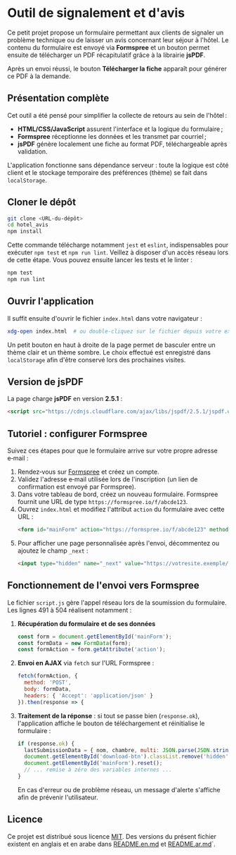 # Outil de signalement et d'avis

Ce petit projet propose un formulaire permettant aux clients de signaler un problème technique ou de laisser un avis concernant leur séjour à l'hôtel. Le contenu du formulaire est envoyé via **Formspree** et un bouton permet ensuite de télécharger un PDF récapitulatif grâce à la librairie **jsPDF**.

Après un envoi réussi, le bouton **Télécharger la fiche** apparaît pour générer ce PDF à la demande.

## Présentation complète

Cet outil a été pensé pour simplifier la collecte de retours au sein de l'hôtel :

- **HTML/CSS/JavaScript** assurent l'interface et la logique du formulaire ;
- **Formspree** réceptionne les données et les transmet par courriel ;
- **jsPDF** génère localement une fiche au format PDF, téléchargeable après validation.

L'application fonctionne sans dépendance serveur : toute la logique est côté client et le stockage temporaire des préférences (thème) se fait dans `localStorage`.

## Cloner le dépôt

```bash
git clone <URL-du-dépôt>
cd hotel_avis
npm install
```

Cette commande télécharge notamment `jest` et `eslint`, indispensables pour exécuter `npm test` et `npm run lint`. Veillez à disposer d'un accès réseau lors de cette étape.
Vous pouvez ensuite lancer les tests et le linter :

```bash
npm test
npm run lint
```

## Ouvrir l'application

Il suffit ensuite d'ouvrir le fichier `index.html` dans votre navigateur :

```bash
xdg-open index.html  # ou double-cliquez sur le fichier depuis votre explorateur
```

Un petit bouton en haut à droite de la page permet de basculer entre un thème clair et un thème sombre. Le choix effectué est enregistré dans `localStorage` afin d'être conservé lors des prochaines visites.

## Version de jsPDF

La page charge **jsPDF** en version **2.5.1** :

```html
<script src="https://cdnjs.cloudflare.com/ajax/libs/jspdf/2.5.1/jspdf.umd.min.js"></script>
```

## Tutoriel : configurer Formspree

Suivez ces étapes pour que le formulaire arrive sur votre propre adresse e‑mail :

1. Rendez‑vous sur [Formspree](https://formspree.io/) et créez un compte.
2. Validez l'adresse e‑mail utilisée lors de l'inscription (un lien de confirmation est envoyé par Formspree).
3. Dans votre tableau de bord, créez un nouveau formulaire. Formspree fournit une URL de type `https://formspree.io/f/abcde123`.
4. Ouvrez `index.html` et modifiez l'attribut `action` du formulaire avec cette URL :
   ```html
   <form id="mainForm" action="https://formspree.io/f/abcde123" method="POST">
   ```
5. Pour afficher une page personnalisée après l'envoi, décommentez ou ajoutez le champ `_next` :
   ```html
   <input type="hidden" name="_next" value="https://votresite.exemple/merci.html">
   ```

## Fonctionnement de l'envoi vers Formspree

Le fichier `script.js` gère l'appel réseau lors de la soumission du formulaire.
Les lignes 491&nbsp;à&nbsp;504 réalisent notamment :

1. **Récupération du formulaire et de ses données**
   ```javascript
   const form = document.getElementById('mainForm');
   const formData = new FormData(form);
   const formAction = form.getAttribute('action');
   ```
2. **Envoi en AJAX** via `fetch` sur l'URL Formspree :
   ```javascript
   fetch(formAction, {
     method: 'POST',
     body: formData,
     headers: { 'Accept': 'application/json' }
   }).then(response => {
   ```
3. **Traitement de la réponse** : si tout se passe bien (`response.ok`),
   l'application affiche le bouton de téléchargement et réinitialise le
   formulaire :
   ```javascript
   if (response.ok) {
     lastSubmissionData = { nom, chambre, multi: JSON.parse(JSON.stringify(multi)), codeInter };
     document.getElementById('download-btn').classList.remove('hidden');
     document.getElementById('mainForm').reset();
     // ... remise à zéro des variables internes ...
   }
   ```
   En cas d'erreur ou de problème réseau, un message d'alerte s'affiche afin de
   prévenir l'utilisateur.

## Licence

Ce projet est distribué sous licence [MIT](LICENSE). Des versions du présent fichier existent en anglais et en arabe dans [README.en.md](README.en.md) et [README.ar.md](README.ar.md)`.

